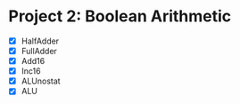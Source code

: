 # Project 2: Boolean Arithmetic

- [x] HalfAdder
- [x] FullAdder
- [x] Add16
- [x] Inc16
- [x] ALUnostat
- [x] ALU
